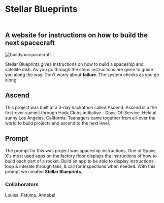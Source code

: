 # Stellar Blueprints

## <br>A website for instructions on how to build the next spacecraft</br>

![buildyourspacecraft](https://github.com/user-attachments/assets/f7cd29bc-13e2-4eff-b640-4f92d888f58f)

Stellar Blueprints gives instructions on how to build a spaceship and satellite dish. As you go through the steps instructions are given to guide you along the way. Don't worry about **failure**. The system checks as you go along.

## Ascend
This project was built at a 3-day hackathon called Ascend. Ascend is a the first-ever summit through Hack Clubs intitiative - Days-Of-Service. Held at sunny Los Angeles, California. Teenagers came together from all-over the world to build projects and ascend to the next level.

## Prompt
The prompt for this was project was spaceship instructions. One of Spaxe X's most used apps on the factory floor displays the instructions of how to build each part of a rocket. Build an app to be able to display instructions, loop & interate through taks, & call for inspections when needed. With this prompt we created **Stellar Blueprints**.

### Collaborators
Louisa, Fatuma, Annebel
